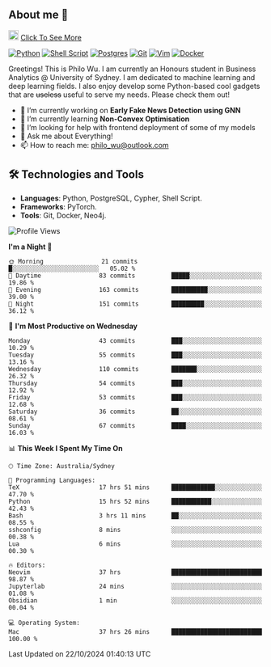 ## About me 🤗

<a href="#"><img src="https://media.giphy.com/media/hvRJCLFzcasrR4ia7z/giphy.gif" width="20px" height="20px"></a> [Click To See More](https://codeboyphilo.github.io)

[![Python](https://img.shields.io/badge/python-3670A0?style=for-the-badge&logo=python&logoColor=ffdd54)](#)
[![Shell Script](https://img.shields.io/badge/shell_script-%23121011.svg?style=for-the-badge&logo=gnu-bash&logoColor=white)](#)
[![Postgres](https://img.shields.io/badge/postgres-%23316192.svg?style=for-the-badge&logo=postgresql&logoColor=white)](#)
[![Git](https://img.shields.io/badge/git-%23F05033.svg?style=for-the-badge&logo=git&logoColor=white)](#)
[![Vim](https://img.shields.io/badge/VIM-%2311AB00.svg?style=for-the-badge&logo=vim&logoColor=white)](#)
[![Docker](https://img.shields.io/badge/docker-%230db7ed.svg?style=for-the-badge&logo=docker&logoColor=white)](#)

Greetings! This is Philo Wu. I am currently an Honours student in Business Analytics \@ University of Sydney. I am dedicated to machine learning and deep learning fields. I also enjoy develop some Python-based cool gadgets that are ~~useless~~ useful to serve my needs. Please check them out!

- 🔭 I’m currently working on **Early Fake News Detection using GNN**
- 🌱 I’m currently learning **Non-Convex Optimisation**
- 🤔 I’m looking for help with frontend deployment of some of my models
- 💬 Ask me about Everything!
- 📫 How to reach me: philo_wu@outlook.com

## 🛠 Technologies and Tools
- **Languages**: Python, PostgreSQL, Cypher, Shell Script.
- **Frameworks**: PyTorch.
- **Tools**: Git, Docker, Neo4j.

<!--START_SECTION:waka-->
![Profile Views](http://img.shields.io/badge/Profile%20Views-0-blue)

**I'm a Night 🦉** 

```text
🌞 Morning                21 commits          █░░░░░░░░░░░░░░░░░░░░░░░░   05.02 % 
🌆 Daytime                83 commits          █████░░░░░░░░░░░░░░░░░░░░   19.86 % 
🌃 Evening                163 commits         ██████████░░░░░░░░░░░░░░░   39.00 % 
🌙 Night                  151 commits         █████████░░░░░░░░░░░░░░░░   36.12 % 
```
📅 **I'm Most Productive on Wednesday** 

```text
Monday                   43 commits          ███░░░░░░░░░░░░░░░░░░░░░░   10.29 % 
Tuesday                  55 commits          ███░░░░░░░░░░░░░░░░░░░░░░   13.16 % 
Wednesday                110 commits         ███████░░░░░░░░░░░░░░░░░░   26.32 % 
Thursday                 54 commits          ███░░░░░░░░░░░░░░░░░░░░░░   12.92 % 
Friday                   53 commits          ███░░░░░░░░░░░░░░░░░░░░░░   12.68 % 
Saturday                 36 commits          ██░░░░░░░░░░░░░░░░░░░░░░░   08.61 % 
Sunday                   67 commits          ████░░░░░░░░░░░░░░░░░░░░░   16.03 % 
```


📊 **This Week I Spent My Time On** 

```text
🕑︎ Time Zone: Australia/Sydney

💬 Programming Languages: 
TeX                      17 hrs 51 mins      ████████████░░░░░░░░░░░░░   47.70 % 
Python                   15 hrs 52 mins      ███████████░░░░░░░░░░░░░░   42.43 % 
Bash                     3 hrs 11 mins       ██░░░░░░░░░░░░░░░░░░░░░░░   08.55 % 
sshconfig                8 mins              ░░░░░░░░░░░░░░░░░░░░░░░░░   00.38 % 
Lua                      6 mins              ░░░░░░░░░░░░░░░░░░░░░░░░░   00.30 % 

🔥 Editors: 
Neovim                   37 hrs              █████████████████████████   98.87 % 
Jupyterlab               24 mins             ░░░░░░░░░░░░░░░░░░░░░░░░░   01.08 % 
Obsidian                 1 min               ░░░░░░░░░░░░░░░░░░░░░░░░░   00.04 % 

💻 Operating System: 
Mac                      37 hrs 26 mins      █████████████████████████   100.00 % 
```


 Last Updated on 22/10/2024 01:40:13 UTC
<!--END_SECTION:waka-->
